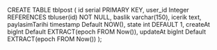 CREATE TABLE tblpost 
(
id serial PRIMARY KEY,
user_id Integer REFERENCES tbluser(id) NOT NULL,
baslik varchar(150),
icerik text,
paylasimTarihi timestamp Default NOW(),
state int DEFAULT 1,
createAt bigInt Default EXTRACT(epoch FROM Now()),
updateAt bigInt Default EXTRACT(epoch FROM Now())
);